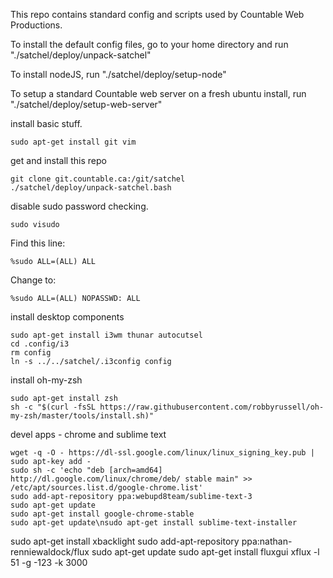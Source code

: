 
This repo contains standard config and scripts used by Countable Web Productions.

To install the default config files, go to your home directory and run "./satchel/deploy/unpack-satchel"

To install nodeJS, run "./satchel/deploy/setup-node"

To setup a standard Countable web server on a fresh ubuntu install, run "./satchel/deploy/setup-web-server"

install basic stuff.
```
sudo apt-get install git vim
```

get and install this repo
```
git clone git.countable.ca:/git/satchel
./satchel/deploy/unpack-satchel.bash 
```

disable sudo password checking.
```
sudo visudo
```

Find this line:
```
%sudo ALL=(ALL) ALL
```
Change to:
```
%sudo ALL=(ALL) NOPASSWD: ALL
```

install desktop components
```
sudo apt-get install i3wm thunar autocutsel
cd .config/i3
rm config
ln -s ../../satchel/.i3config config
```

install oh-my-zsh
```
sudo apt-get install zsh
sh -c "$(curl -fsSL https://raw.githubusercontent.com/robbyrussell/oh-my-zsh/master/tools/install.sh)"
```

devel apps - chrome and sublime text
```
wget -q -O - https://dl-ssl.google.com/linux/linux_signing_key.pub | sudo apt-key add - 
sudo sh -c 'echo "deb [arch=amd64] http://dl.google.com/linux/chrome/deb/ stable main" >> /etc/apt/sources.list.d/google-chrome.list'
sudo add-apt-repository ppa:webupd8team/sublime-text-3
sudo apt-get update
sudo apt-get install google-chrome-stable
sudo apt-get update\nsudo apt-get install sublime-text-installer
```

sudo apt-get install xbacklight
sudo add-apt-repository ppa:nathan-renniewaldock/flux
sudo apt-get update
sudo apt-get install fluxgui
xflux -l 51 -g -123 -k 3000

